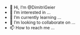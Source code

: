 - 👋 Hi, I’m @DimitriGeier
- 👀 I’m interested in ...
- 🌱 I’m currently learning ...
- 💞️ I’m looking to collaborate on ...
- 📫 How to reach me ...

<!---
DimitriGeier/DimitriGeier is a ✨ special ✨ repository because its `README.md` (this file) appears on your GitHub profile.
You can click the Preview link to take a look at your changes.
--->
